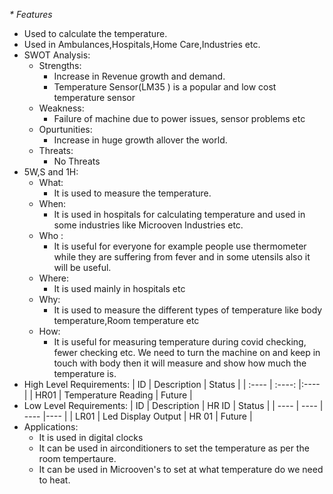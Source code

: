 _* Features_
  * Used to calculate the temperature.
  * Used in Ambulances,Hospitals,Home Care,Industries etc.
* SWOT Analysis:
  * Strengths:
    * Increase in Revenue growth and demand.
    * Temperature Sensor(LM35 ) is a popular and low cost temperature sensor
  * Weakness:
    * Failure of machine due to power issues, sensor problems etc
  * Opurtunities:
    * Increase in huge growth allover the world.
  * Threats:
    * No Threats
* 5W,S and 1H:
  * What: 
    * It is used to measure the temperature.
  * When: 
    * It is used in hospitals for calculating temperature and used in some industries like Microoven         Industries  etc.
  * Who :
    * It is useful for everyone for example people use thermometer while they are suffering from fever and in some utensils also it will be useful.
  * Where: 
    * It is used mainly in hospitals etc
  * Why: 
    * It is used to measure the different types of temperature like body temperature,Room temperature etc
  * How:
    * It is useful for measuring temperature during covid checking, fewer checking etc. We need to turn the machine on and keep in touch with body then it will measure and show how much the temperature is.
* High Level Requirements:
   |  ID  |      Description        |  Status |
   | :---- | :----: |:---- |
   | HR01 | Temperature Reading     | Future  |
* Low Level Requirements:
   |  ID  |     Description    |  HR ID  |  Status  |
   | ---- | ---- | ---- |---- |
   | LR01 | Led Display Output |  HR 01  |  Future  |
* Applications:
  * It is used in digital clocks
  * It can be used in airconditioners to set the temperature as per the room tempertaure.
  * It can be used in Microoven's to set at what temperature do we need to heat.
   
